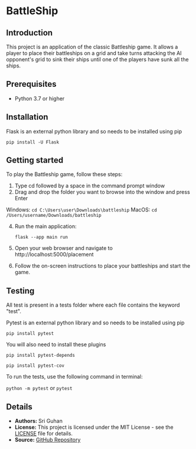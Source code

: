 # BattleShip

## Introduction
This project is an application of the classic Battleship game. It allows a player to place their battleships on a grid and take turns attacking the AI opponent's grid to sink their ships until one of the players have sunk all the ships.

## Prerequisites

- Python 3.7 or higher

## Installation
Flask is an external python library and so needs to be installed using pip

`pip install -U Flask`

## Getting started
To play the Battleship game, follow these steps:
1) Type cd followed by a space in the command prompt window
2) Drag and drop the folder you want to browse into the window and press Enter

Windows:
   `cd C:\Users\user\Downloads\battleship`
MacOS:
   `cd /Users/username/Downloads/battleship`

4) Run the main application:

   `flask --app main run`
5) Open your web browser and navigate to http://localhost:5000/placement
6) Follow the on-screen instructions to place your battleships and start the game.

## Testing
All test is present in a tests folder where each file contains the keyword "test". 

Pytest is an external python library and so needs to be installed using pip

`pip install pytest`

You will also need to install these plugins

`pip install pytest-depends`

`pip install pytest-cov`

To run the tests, use the following command in terminal:

`python -m pytest` or `pytest`

## Details

* **Authors:** Sri Guhan
* **License:** This project is licensed under the MIT License - see the [LICENSE](LICENSE) file for details.
* **Source:** [GitHub Repository](https://github.com/guhan-tofu/BattleShip)
